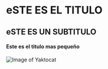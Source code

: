 # eSTE ES EL TITULO
## eSTE ES UN SUBTITULO
#### Este es el titulo mas pequeño
![Image of Yaktocat](https://octodex.github.com/images/yaktocat.png)
